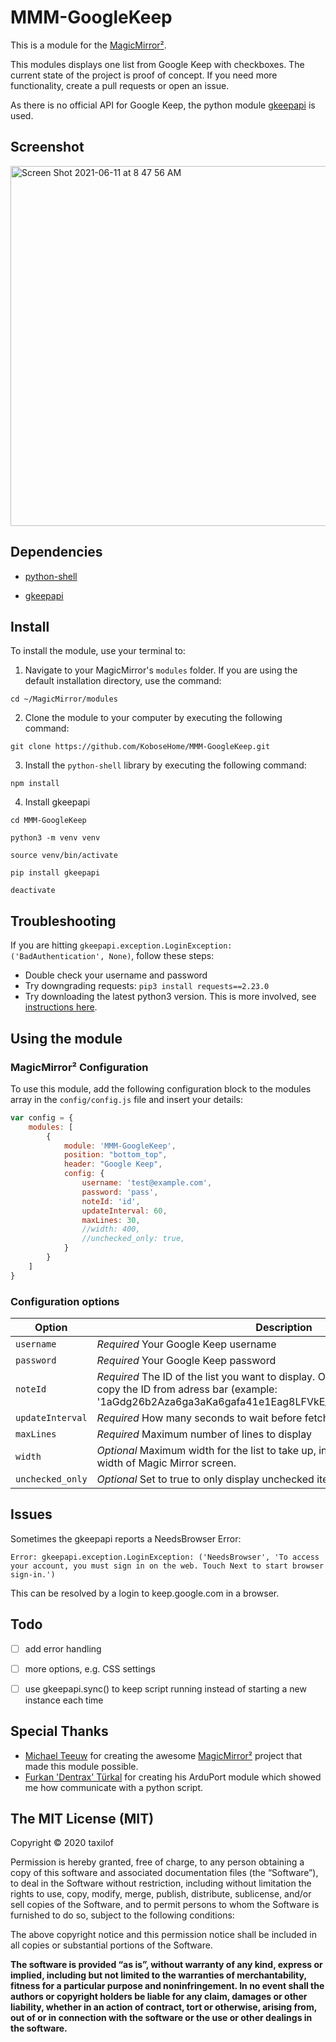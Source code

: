 # MMM-GoogleKeep

This is a module for the [MagicMirror²](https://github.com/MichMich/MagicMirror/).

This modules displays one list from Google Keep with checkboxes. 
The current state of the project is proof of concept. If you need more functionality, create a pull requests or open an issue.

As there is no official API for Google Keep, the python module [gkeepapi](https://github.com/kiwiz/gkeepapi) is used.


## Screenshot
<img width="576" alt="Screen Shot 2021-06-11 at 8 47 56 AM" src="https://user-images.githubusercontent.com/38865319/121759675-c06dc500-cadb-11eb-8d6c-ea73bc7c66ba.png">


## Dependencies

- [python-shell](https://www.npmjs.com/package/python-shell)


- [gkeepapi](https://github.com/kiwiz/gkeepapi)


## Install

To install the module, use your terminal to:

1. Navigate to your MagicMirror's `modules` folder. If you are using the default installation directory, use the command: 
```
cd ~/MagicMirror/modules
```

2. Clone the module to your computer by executing the following command:
```
git clone https://github.com/KoboseHome/MMM-GoogleKeep.git
```

3. Install the `python-shell` library by executing the following command:
```
npm install
```

4. Install gkeepapi 
```
cd MMM-GoogleKeep
```
```
python3 -m venv venv
```
```
source venv/bin/activate
```
```
pip install gkeepapi
```
```
deactivate
```

## Troubleshooting
If you are hitting `gkeepapi.exception.LoginException: ('BadAuthentication', None)`, follow these steps:
- Double check your username and password
- Try downgrading requests: `pip3 install requests==2.23.0`
- Try downloading the latest python3 version. This is more involved, see [instructions here](https://www.raspberrypi.org/forums/viewtopic.php?t=291310#p1761359).

## Using the module

### MagicMirror² Configuration

To use this module, add the following configuration block to the modules array in the `config/config.js` file and insert your details:
```js
var config = {
    modules: [
        {
            module: 'MMM-GoogleKeep',
            position: "bottom_top",
            header: "Google Keep",
            config: {
                username: 'test@example.com',
                password: 'pass',
                noteId: 'id',
                updateInterval: 60,
                maxLines: 30,
                //width: 400,
                //unchecked_only: true,
            }
        }
    ]
}
```


### Configuration options

| Option           | Description
|----------------- |-----------
| `username`       | *Required* Your Google Keep username
| `password`       | *Required* Your Google Keep password
| `noteId`         | *Required* The ID of the list you want to display. Open the list in browser and copy the ID from adress bar (example: '1aGdg26b2Aza6ga3aKa6gafa41e1Eag8LFVkE_klE4ap0i13HGoBmNeLp3a4')
| `updateInterval`       | *Required* How many seconds to wait before fetching an update
| `maxLines`       | *Required* Maximum number of lines to display
| `width`          | *Optional* Maximum width for the list to take up, in pixels. Default allows full width of Magic Mirror screen.
| `unchecked_only` | *Optional* Set to true to only display unchecked items. Default false

## Issues

Sometimes the gkeepapi reports a NeedsBrowser Error:
```
Error: gkeepapi.exception.LoginException: ('NeedsBrowser', 'To access your account, you must sign in on the web. Touch Next to start browser sign-in.')
```
This can be resolved by a login to keep.google.com in a browser.
    


## Todo

- [ ] add error handling
- [ ] more options, e.g. CSS settings
- [ ] use gkeepapi.sync() to keep script running instead of starting a new instance each time


## Special Thanks

- [Michael Teeuw](https://github.com/MichMich) for creating the awesome [MagicMirror²](https://github.com/MichMich/MagicMirror/tree/develop) project that made this module possible.
- [Furkan 'Dentrax' Türkal](https://github.com/Dentrax/MMM-ArduPort/) for creating his ArduPort module which showed me how communicate with a python script.


## The MIT License (MIT)

Copyright © 2020 taxilof

Permission is hereby granted, free of charge, to any person
obtaining a copy of this software and associated documentation
files (the “Software”), to deal in the Software without
restriction, including without limitation the rights to use,
copy, modify, merge, publish, distribute, sublicense, and/or sell
copies of the Software, and to permit persons to whom the
Software is furnished to do so, subject to the following
conditions:

The above copyright notice and this permission notice shall be
included in all copies or substantial portions of the Software.

**The software is provided “as is”, without warranty of any kind, express or implied, including but not limited to the warranties of merchantability, fitness for a particular purpose and noninfringement. In no event shall the authors or copyright holders be liable for any claim, damages or other liability, whether in an action of contract, tort or otherwise, arising from, out of or in connection with the software or the use or other dealings in the software.**
